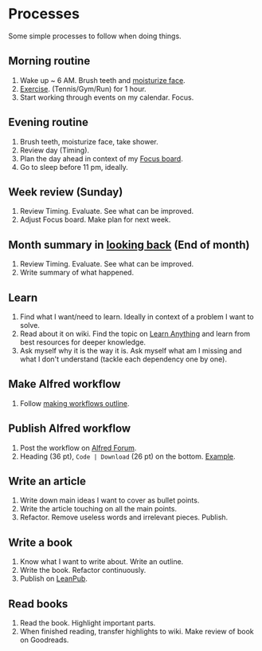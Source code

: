 # Processes
Some simple processes to follow when doing things.

## Morning routine
1. Wake up ~ 6 AM. Brush teeth and [moisturize face](../health/skin-care.md).
2. [Exercise](../fitness/fitness.md). (Tennis/Gym/Run) for 1 hour.
3. Start working through events on my calendar. Focus.

## Evening routine
1. Brush teeth, moisturize face, take shower.
2. Review day (Timing).
3. Plan the day ahead in context of my [Focus board](focusing.md).
4. Go to sleep before 11 pm, ideally.

## Week review (Sunday)
1. Review Timing. Evaluate. See what can be improved.
2. Adjust Focus board. Make plan for next week.

## Month summary in [looking back](../looking-back/looking-back.md) (End of month)
1. Review Timing. Evaluate. See what can be improved.
2. Write summary of what happened.

## Learn
1. Find what I want/need to learn. Ideally in context of a problem I want to solve.
2. Read about it on wiki. Find the topic on [Learn Anything](../ideas/learn-anything.md) and learn from best resources for deeper knowledge.
3. Ask myself why it is the way it is.  Ask myself what am I missing and what I don't understand (tackle each dependency one by one).

## Make Alfred workflow
1. Follow [making workflows outline](../macOS/apps/alfred/making-workflows.md).

## Publish Alfred workflow
1. Post the workflow on [Alfred Forum](https://www.alfredforum.com/).
2. Heading (36 pt), `Code | Download` (26 pt) on the bottom. [Example](https://www.alfredforum.com/topic/10486-ask-create-share).

## Write an article
1. Write down main ideas I want to cover as bullet points.
2. Write the article touching on all the main points.
3. Refactor. Remove useless words and irrelevant pieces. Publish.

## Write a book
1. Know what I want to write about. Write an outline.
2. Write the book. Refactor continuously.
2. Publish on [LeanPub](https://leanpub.com/).

## Read books
1. Read the book. Highlight important parts.
2. When finished reading, transfer highlights to wiki. Make review of book on Goodreads.